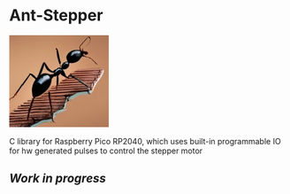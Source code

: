 # Ant-Stepper
![Ant_Stepper](https://github.com/Vitaris/Ant-Stepper/blob/main/pics/ant_walk.png)

C library for Raspberry Pico RP2040, which uses built-in programmable IO for hw generated pulses to control the stepper motor

## _Work in progress_
